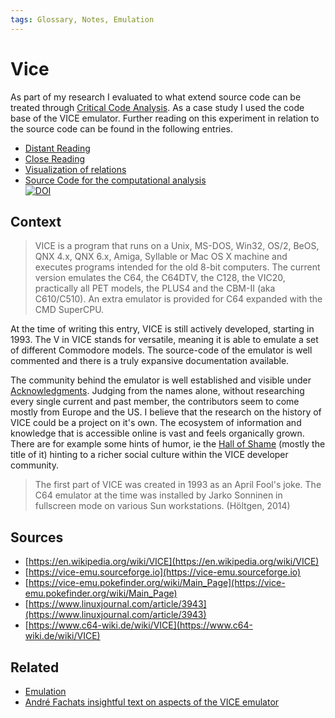 ```yaml
---
tags: Glossary, Notes, Emulation
---
```

# Vice
As part of my research I evaluated to what extend source code can be treated through [Critical Code Analysis](notes/Critical%20Code%20Analysis.md). As a case study I used the code base of the VICE emulator. Further reading on this experiment in relation to the source code can be found in the following entries.

- [Distant Reading](notes/Distant%20Reading%20the%20VICE%20Code%20Base.md)
- [Close Reading](journal/2023-06-20.md)
- [Visualization of relations](notes/Distant%20Reading%20the%20VICE%20Code%20Base.md#visualization-of-the-two-networks)
- [Source Code for the computational analysis](https://github.com/thgie/critical-reading-vice)<br>[![DOI](https://zenodo.org/badge/DOI/10.5281/zenodo.8103760.svg)](https://doi.org/10.5281/zenodo.8103760)

## Context
> VICE is a program that runs on a Unix, MS-DOS, Win32, OS/2, BeOS, QNX 4.x, QNX 6.x, Amiga, Syllable or Mac OS X machine and executes programs intended for the old 8-bit computers. The current version emulates the C64, the C64DTV, the C128, the VIC20, practically all PET models, the PLUS4 and the CBM-II (aka C610/C510). An extra emulator is provided for C64 expanded with the CMD SuperCPU.

At the time of writing this entry, VICE is still actively developed, starting in 1993. The V in VICE stands for versatile, meaning it is able to emulate a set of different Commodore models. The source-code of the emulator is well commented and there is a truly expansive documentation available.

The community behind the emulator is well established and visible under [Acknowledgments](https://vice-emu.sourceforge.io/vice_18.html). Judging from the names alone, without researching every single current and past member, the contributors seem to come mostly from Europe and the US. I believe that the research on the history of VICE could be a project on it's own. The ecosystem of information and knowledge that is accessible online is vast and feels organically grown. There are for example some hints of humor, ie the [Hall of Shame](https://vice-emu.pokefinder.org/wiki/Hall_of_Shame) (mostly the title of it) hinting to a richer social culture within the VICE developer community.

> The first part of VICE was created in 1993 as an April Fool's joke. The C64 emulator at the time was installed by Jarko Sonninen in fullscreen mode on various Sun workstations. (Höltgen, 2014)

## Sources
- [https://en.wikipedia.org/wiki/VICE](https://en.wikipedia.org/wiki/VICE)
- [https://vice-emu.sourceforge.io](https://vice-emu.sourceforge.io)
- [https://vice-emu.pokefinder.org/wiki/Main_Page](https://vice-emu.pokefinder.org/wiki/Main_Page)
- [https://www.linuxjournal.com/article/3943](https://www.linuxjournal.com/article/3943)
- [https://www.c64-wiki.de/wiki/VICE](https://www.c64-wiki.de/wiki/VICE)

## Related
- [Emulation](notes/Emulation.md)
- [André Fachats insightful text on aspects of the VICE emulator](literature/holtgenShiftRestoreEscapeRetrocomputingUnd2014.md) 